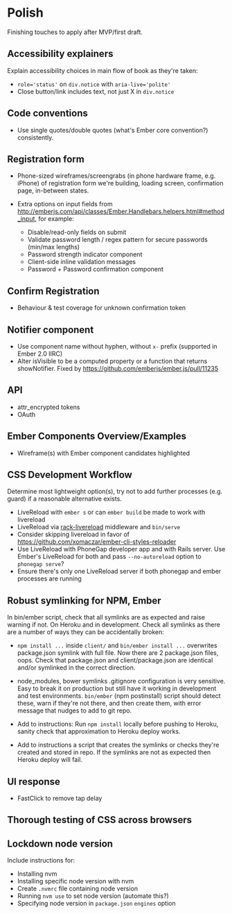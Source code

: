 # Polish

Finishing touches to apply after MVP/first draft.

## Accessibility explainers

Explain accessibility choices in main flow of book as they're taken:

- `role='status'` on `div.notice` with `aria-live='polite'`
- Close button/link includes text, not just X in `div.notice`


## Code conventions

- Use single quotes/double quotes (what's Ember core convention?) consistently.


## Registration form

- Phone-sized wireframes/screengrabs (in phone hardware frame, e.g. iPhone) of registration form we're building, loading screen, confirmation page, in-between states.

- Extra options on input fields from http://emberjs.com/api/classes/Ember.Handlebars.helpers.html#method_input, for example:
  * Disable/read-only fields on submit
  * Validate password length / regex pattern for secure passwords (min/max lengths)
  * Password strength indicator component
  * Client-side inline validation messages
  * Password + Password confirmation component


## Confirm Registration

- Behaviour & test coverage for unknown confirmation token


## Notifier component

- Use component name without hyphen, without `x-` prefix (supported in Ember 2.0 IIRC)
- Alter isVisible to be a computed property or a function that returns showNotifier. Fixed by https://github.com/emberjs/ember.js/pull/11235


## API

- attr_encrypted tokens
- OAuth


## Ember Components Overview/Examples

- Wireframe(s) with Ember component candidates highlighted


## CSS Development Workflow

Determine most lightweight option(s), try not to add further processes (e.g. guard) if a reasonable alternative exists.

- LiveReload with `ember s` or can `ember build` be made to work with livereload
- LiveReload via [rack-livereload](https://github.com/johnbintz/rack-livereload) middleware and `bin/serve`
- Consider skipping livereload in favor of https://github.com/xomaczar/ember-cli-styles-reloader
- Use LiveReload with PhoneGap developer app and with Rails server. Use Ember's LiveReload for both and pass `--no-autoreload` option to `phonegap serve`?
- Ensure there's only one LiveReload server if both phonegap and ember processes are running



## Robust symlinking for NPM, Ember

In bin/ember script, check that all symlinks are as expected and raise warning if not. On Heroku and in development.
Check all symlinks as there are a number of ways they can be accidentally broken:

- `npm install ...` inside `client/` and `bin/ember install ...` overwrites package.json symlink with full file. Now there are 2 package.json files, oops. Check that package.json and client/package.json are identical and/or symlinked in the correct direction.

- node_modules, bower symlinks .gitignore configuration is very sensitive. Easy to break it on production but still have it working in development and test environments. `bin/ember` (npm postinstall) script should detect these, warn if they're not there, and then create them, with error message that nudges to add to git repo.

- Add to instructions: Run `npm install` locally before pushing to Heroku, sanity check that approximation to Heroku deploy works.

- Add to instructions a script that creates the symlinks or checks they're created and stored in repo. If the symlinks are not as expected then Heroku deploy will fail.


## UI response

- FastClick to remove tap delay


## Thorough testing of CSS across browsers


## Lockdown node version

Include instructions for:

- Installing nvm 
- Installing specific node version with nvm
- Create `.nvmrc` file containing node version
- Running `nvm use` to set node version (automate this?)
- Specifying node version in `package.json` `engines` option


